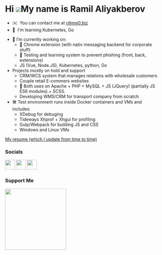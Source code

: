 Hi ![](https://user-images.githubusercontent.com/18350557/176309783-0785949b-9127-417c-8b55-ab5a4333674e.gif)My name is Ramil Aliyakberov
=========================================================================================================================================

* ✉️  You can contact me at [r@me0.biz](mailto:r@me0.biz)
* 🧠  I'm learning Kubernetes, Go


- 🔭 I’m currently working on:
  - 🚀 Chrome extension (with nativ messaging backend for corporate stuff)
  - 🚀 Testing and learning system to prevent phishing (front, back, extensions)
   - JS (Vue, Node.JS), Kubernetes, python, Go
- Projects mostly on hold and support
  - CRM/WCS system that manages relations with wholesale customers
  - Couple retail E-commers websites
   -  🤔 Both uses on Apache + PHP + MySQL + JS (JQuery) (partially JS ES6 modules) + SCSS. 
  - Developing WMS/CRM for transport company from scratch
- 🛠 Test environment runs inside Docker containers and VMs and includes:
  - XDebug for debuging
  - Tideways Xhprof + Xhgui for profiling
  - Gulp/Webpack for building JS and CSS
  - Windows and Linux VMs

[My resume (which I update from time to time)](https://github.com/rame0/resume-latex)

### Socials

<p align="left"> <a href="https://www.github.com/rame0" target="_blank" rel="noreferrer"><img src="https://raw.githubusercontent.com/danielcranney/readme-generator/main/public/icons/socials/github.svg" width="32" height="32" /></a> <a href="https://www.linkedin.com/in/rame0" target="_blank" rel="noreferrer"><img src="https://raw.githubusercontent.com/danielcranney/readme-generator/main/public/icons/socials/linkedin.svg" width="32" height="32" /></a> <a href="https://www.stackoverflow.com/users/513723/rame0" target="_blank" rel="noreferrer"><img src="https://raw.githubusercontent.com/danielcranney/readme-generator/main/public/icons/socials/stackoverflow.svg" width="32" height="32" /></a></p>

### Support Me

<a href="https://www.buymeacoffee.com/rame0"><img src="https://cdn.buymeacoffee.com/buttons/v2/default-yellow.png" width="200" /></a>



<!--
**rame0/rame0** is a ✨ _special_ ✨ repository because its `README.md` (this file) appears on your GitHub profile.

Here are some ideas to get you started:

- 🔭 I’m currently working on ...
- 🌱 I’m currently learning ...
- 👯 I’m looking to collaborate on ...
- 🤔 I’m looking for help with ...
- 💬 Ask me about ...
- 📫 How to reach me: ...
- 😄 Pronouns: ...
- ⚡ Fun fact: ...
-->
